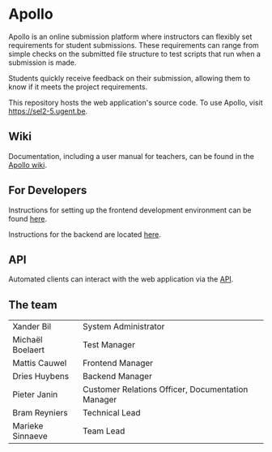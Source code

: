 # Apollo

Apollo is an online submission platform where instructors can flexibly set requirements for
student submissions. These requirements can range from simple checks on the submitted
file structure to test scripts that run when a submission is made.

Students quickly receive feedback on their submission, allowing them to know if it meets
the project requirements.

This repository hosts the web application's source code. To use Apollo, visit https://sel2-5.ugent.be.

## Wiki

Documentation, including a user manual for teachers, can be found in the
[Apollo wiki](https://github.com/SELab-2/UGent-5/wiki).

## For Developers

Instructions for setting up the frontend development environment can be found
[here](frontend/README.md).

Instructions for the backend are located [here](backend/README.md).

## API

Automated clients can interact with the web application via the [API](https://sel2-5.ugent.be/api/docs).

## The team

|                  |                                                   |
|------------------|---------------------------------------------------|
| Xander Bil       | System Administrator                              |
| Michaël Boelaert | Test Manager                                      |
| Mattis Cauwel    | Frontend Manager                                  |
| Dries Huybens    | Backend Manager                                   |
| Pieter Janin     | Customer Relations Officer, Documentation Manager |
| Bram Reyniers    | Technical Lead                                    |
| Marieke Sinnaeve | Team Lead                                         |
